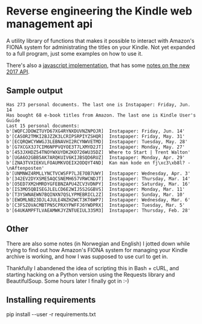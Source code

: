# Reverse engineering the Kindle web management api

A utility library of functions that makes it possible to interact with
Amazon's FIONA system for administrating the titles on your Kindle.
Not yet expanded to a full program, just some examples on how to use it.

There's also a [javascript implementation](https://github.com/fatso83/amazon_fiona_js), that has some [notes on the new 2017 API](https://github.com/fatso83/amazon_fiona_js/blob/master/TODO.md).

## Sample output
    Has 273 personal documents. The last one is Instapaper: Friday, Jun. 14
    Has bought 68 e-book titles from Amazon. The last one is Kindle User's Guide
    Last 15 personal documents:
    b'[WQFCJDOWZTUYD67XG4RYNXDUVNZNPOJR]  Instapaper: Friday, Jun. 14'
    b'[CASOR2TMKI2BJZZK3LCRIPSRPIYZSHQR]  Instapaper: Friday, May. 31'
    b'[ECQRQWCYWWGJ3LEBNAVHI2RCYNWVETMD]  Instapaper: Tuesday, May. 28'
    b'[G7XCGX3J7CIM6NPPVQYOE3T7LXMYD2JT]  Instapaper: Monday, May. 27'
    b'[453JXHDZ54TNOYWXUYDK2KO726WU35DZ]  Where to Start | Trent Walton'
    b'[UGA6O2GBB5AK7ARQKUIV6KIJBSQD6RUZ]  Instapaper: Monday, Apr. 29'
    b'[ZNA3TVXIEKVLFOAUMKVOEIX2ODQYT4ND]  Kan man kode en fj\xc3\xb8l? -\nAftenposten'
    b'[UNMNWZ4RMLLYNCTVCWSFP7LJE7OB7UWY]  Instapaper: Wednesday, Apr. 3'
    b'[342EV2DYXSME5AQCSNEMH657VRWCNDJT]  Instapaper: Thursday, Mar. 14'
    b'[O5ED7XM2HMRDYGFEBNZAPU4ZCV3VDNPY]  Instapaper: Saturday, Mar. 16'
    b'[IS3MO5QBISEGJLELCD6E2WIJ5S2GGBVS]  Instapaper: Monday, Mar. 11'
    b'[T3YSWNAEWN7BQINXN7QSLYPMEBRICL2Z]  Instapaper: Sunday, Mar. 10'
    b'[EWOMLNB23DJL4JULE4NZH2WCT3KT6WP7]  Instapaper: Wednesday, Mar. 6'
    b'[C3FSZOVACMBTPN5CPRXYPWFFJ6YWDPRX]  Instapaper: Tuesday, Mar. 5'
    b'[64UKAMPFTLVAEAMWKJYZNTUEIUL335M3]  Instapaper: Thursday, Feb. 28'

## Other
There are also some notes (in Norwegian and English) I jotted down while trying to
find out how Amazon's FIONA system for managing your Kindle archive is
working, and how I was supposed to use curl to get in.

Thankfully I abandened the idea of scripting this in Bash + cURL, and
starting hacking on a Python version using the Requests library and
BeautifulSoup. Some hours later I finally got in :-)

## Installing requirements
pip install --user -r requirements.txt

